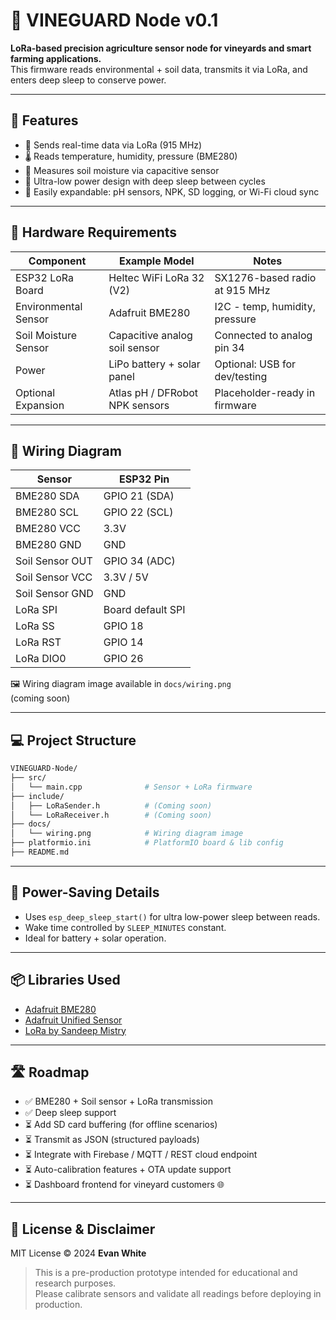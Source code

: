# 🌿 VINEGUARD Node v0.1

**LoRa-based precision agriculture sensor node for vineyards and smart farming applications.**  
This firmware reads environmental + soil data, transmits it via LoRa, and enters deep sleep to conserve power.

---

## 🚀 Features

- 📡 Sends real-time data via LoRa (915 MHz)
- 🌡️ Reads temperature, humidity, pressure (BME280)
- 🌱 Measures soil moisture via capacitive sensor
- 🔋 Ultra-low power design with deep sleep between cycles
- 🧠 Easily expandable: pH sensors, NPK, SD logging, or Wi-Fi cloud sync

---

## 🧰 Hardware Requirements

| Component                      | Example Model                       | Notes                                   |
|-------------------------------|-------------------------------------|-----------------------------------------|
| ESP32 LoRa Board              | Heltec WiFi LoRa 32 (V2)            | SX1276-based radio at 915 MHz           |
| Environmental Sensor          | Adafruit BME280                     | I2C - temp, humidity, pressure           |
| Soil Moisture Sensor          | Capacitive analog soil sensor       | Connected to analog pin 34              |
| Power                         | LiPo battery + solar panel          | Optional: USB for dev/testing           |
| Optional Expansion            | Atlas pH / DFRobot NPK sensors      | Placeholder-ready in firmware           |

---

## 🔌 Wiring Diagram

| Sensor           | ESP32 Pin       |
|------------------|------------------|
| BME280 SDA       | GPIO 21 (SDA)    |
| BME280 SCL       | GPIO 22 (SCL)    |
| BME280 VCC       | 3.3V             |
| BME280 GND       | GND              |
| Soil Sensor OUT  | GPIO 34 (ADC)    |
| Soil Sensor VCC  | 3.3V / 5V        |
| Soil Sensor GND  | GND              |
| LoRa SPI         | Board default SPI|
| LoRa SS          | GPIO 18          |
| LoRa RST         | GPIO 14          |
| LoRa DIO0        | GPIO 26          |

🖼️ Wiring diagram image available in `docs/wiring.png`  
(coming soon)

---

## 💻 Project Structure

```bash
VINEGUARD-Node/
├── src/
│   └── main.cpp              # Sensor + LoRa firmware
├── include/
│   ├── LoRaSender.h          # (Coming soon)
│   └── LoRaReceiver.h        # (Coming soon)
├── docs/
│   └── wiring.png            # Wiring diagram image
├── platformio.ini            # PlatformIO board & lib config
├── README.md
```
---

## 🔋 Power-Saving Details

- Uses `esp_deep_sleep_start()` for ultra low-power sleep between reads.
- Wake time controlled by `SLEEP_MINUTES` constant.
- Ideal for battery + solar operation.

---

## 📦 Libraries Used

- [Adafruit BME280](https://registry.platformio.org/libraries/adafruit/Adafruit%20BME280%20Library)
- [Adafruit Unified Sensor](https://registry.platformio.org/libraries/adafruit/Adafruit%20Unified%20Sensor)
- [LoRa by Sandeep Mistry](https://github.com/sandeepmistry/arduino-LoRa)

---

## 🛣️ Roadmap

- ✅ BME280 + Soil sensor + LoRa transmission
- ✅ Deep sleep support
- ⏳ Add SD card buffering (for offline scenarios)
- ⏳ Transmit as JSON (structured payloads)
- ⏳ Integrate with Firebase / MQTT / REST cloud endpoint
- ⏳ Auto-calibration features + OTA update support
- ⏳ Dashboard frontend for vineyard customers 🌐

---

## 📄 License & Disclaimer

MIT License © 2024 **Evan White**

> This is a pre-production prototype intended for educational and research purposes.  
> Please calibrate sensors and validate all readings before deploying in production.

